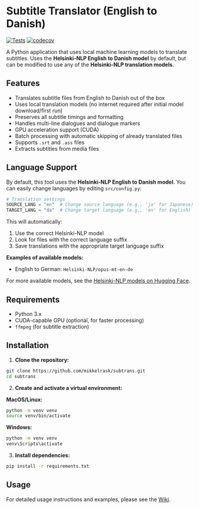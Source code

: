 # Subtitle Translator (English to Danish)

[![Tests](https://github.com/mikkelrask/subtrans/actions/workflows/tests.yml/badge.svg)](https://github.com/mikkelrask/subtrans/actions)
[![codecov](https://codecov.io/gh/mikkelrask/subtrans/branch/main/graph/badge.svg)](https://codecov.io/gh/mikkelrask/subtrans)

A Python application that uses local machine learning models to translate subtitles. Uses the **Helsinki-NLP English to Danish model** by default, but can be modified to use any of the **Helsinki-NLP translation models**.

## Features

- Translates subtitle files from English to Danish out of the box
- Uses local translation models (no internet required after initial model download/first run)
- Preserves all subtitle timings and formatting
- Handles multi-line dialogues and dialogue markers
- GPU acceleration support (CUDA)
- Batch processing with automatic skipping of already translated files
- Supports `.srt` and `.ass` files
- Extracts subtitles from media files

## Language Support

By default, this tool uses the **Helsinki-NLP English to Danish model**. You can easily change languages by editing `src/config.py`:

```python
# Translation settings
SOURCE_LANG = "en"  # Change source language (e.g., 'ja' for Japanese)
TARGET_LANG = "da"  # Change target language (e.g., 'en' for English)
```

This will automatically:
1. Use the correct Helsinki-NLP model
2. Look for files with the correct language suffix
3. Save translations with the appropriate target language suffix

**Examples of available models:**
- English to German: `Helsinki-NLP/opus-mt-en-de`

For more available models, see the [Helsinki-NLP models on Hugging Face](https://huggingface.co/Helsinki-NLP).

## Requirements

- Python 3.x
- CUDA-capable GPU (optional, for faster processing)
- `ffmpeg` (for subtitle extraction)

## Installation

1. **Clone the repository:**
```bash
git clone https://github.com/mikkelrask/subtrans.git
cd subtrans
```

2. **Create and activate a virtual environment:**

**MacOS/Linux:**
```bash
python -m venv venv
source venv/bin/activate 
```

**Windows:**
```bash
python -m venv venv
venv\Scripts\activate
```

3. **Install dependencies:**
```bash
pip install -r requirements.txt
```

## Usage

For detailed usage instructions and examples, please see the [Wiki](https://github.com/mikkelrask/subtrans/wiki).
